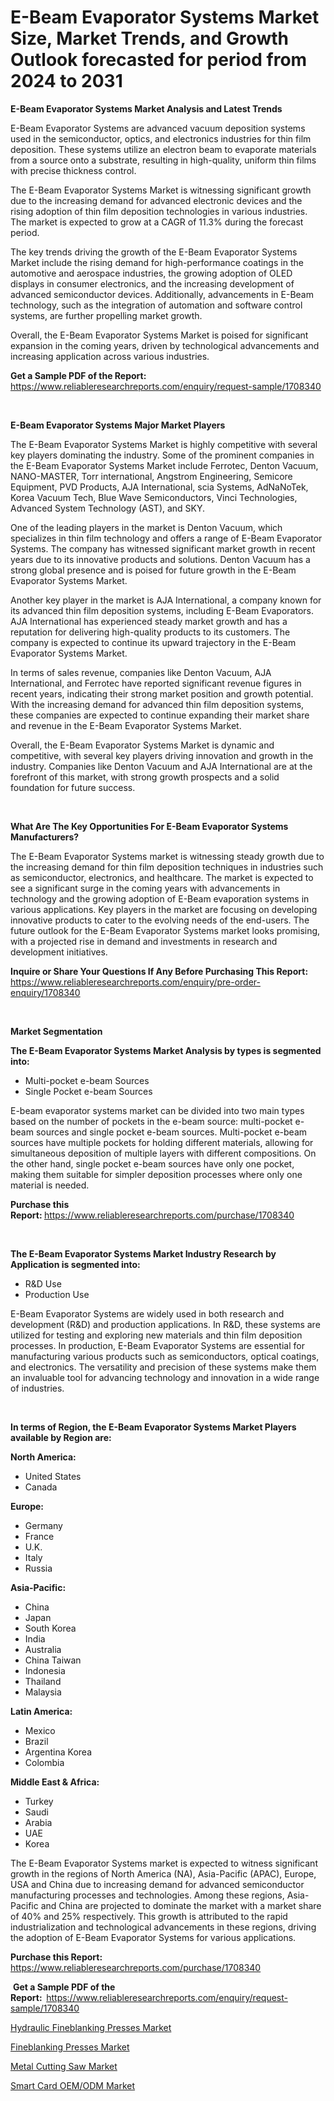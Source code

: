 <p><h1>E-Beam Evaporator Systems Market Size, Market Trends, and Growth Outlook forecasted for period from 2024 to 2031</h1></p><p><strong>E-Beam Evaporator Systems Market Analysis and Latest Trends</strong></p>
<p><p>E-Beam Evaporator Systems are advanced vacuum deposition systems used in the semiconductor, optics, and electronics industries for thin film deposition. These systems utilize an electron beam to evaporate materials from a source onto a substrate, resulting in high-quality, uniform thin films with precise thickness control.</p><p>The E-Beam Evaporator Systems Market is witnessing significant growth due to the increasing demand for advanced electronic devices and the rising adoption of thin film deposition technologies in various industries. The market is expected to grow at a CAGR of 11.3% during the forecast period.</p><p>The key trends driving the growth of the E-Beam Evaporator Systems Market include the rising demand for high-performance coatings in the automotive and aerospace industries, the growing adoption of OLED displays in consumer electronics, and the increasing development of advanced semiconductor devices. Additionally, advancements in E-Beam technology, such as the integration of automation and software control systems, are further propelling market growth.</p><p>Overall, the E-Beam Evaporator Systems Market is poised for significant expansion in the coming years, driven by technological advancements and increasing application across various industries.</p></p>
<p><strong>Get a Sample PDF of the Report:&nbsp;</strong> <a href="https://www.reliableresearchreports.com/enquiry/request-sample/1708340">https://www.reliableresearchreports.com/enquiry/request-sample/1708340</a></p>
<p>&nbsp;</p>
<p><strong>E-Beam Evaporator Systems Major Market Players</strong></p>
<p><p>The E-Beam Evaporator Systems Market is highly competitive with several key players dominating the industry. Some of the prominent companies in the E-Beam Evaporator Systems Market include Ferrotec, Denton Vacuum, NANO-MASTER, Torr international, Angstrom Engineering, Semicore Equipment, PVD Products, AJA International, scia Systems, AdNaNoTek, Korea Vacuum Tech, Blue Wave Semiconductors, Vinci Technologies, Advanced System Technology (AST), and SKY.</p><p>One of the leading players in the market is Denton Vacuum, which specializes in thin film technology and offers a range of E-Beam Evaporator Systems. The company has witnessed significant market growth in recent years due to its innovative products and solutions. Denton Vacuum has a strong global presence and is poised for future growth in the E-Beam Evaporator Systems Market.</p><p>Another key player in the market is AJA International, a company known for its advanced thin film deposition systems, including E-Beam Evaporators. AJA International has experienced steady market growth and has a reputation for delivering high-quality products to its customers. The company is expected to continue its upward trajectory in the E-Beam Evaporator Systems Market.</p><p>In terms of sales revenue, companies like Denton Vacuum, AJA International, and Ferrotec have reported significant revenue figures in recent years, indicating their strong market position and growth potential. With the increasing demand for advanced thin film deposition systems, these companies are expected to continue expanding their market share and revenue in the E-Beam Evaporator Systems Market.</p><p>Overall, the E-Beam Evaporator Systems Market is dynamic and competitive, with several key players driving innovation and growth in the industry. Companies like Denton Vacuum and AJA International are at the forefront of this market, with strong growth prospects and a solid foundation for future success.</p></p>
<p>&nbsp;</p>
<p><strong>What Are The Key Opportunities For E-Beam Evaporator Systems Manufacturers?</strong></p>
<p><p>The E-Beam Evaporator Systems market is witnessing steady growth due to the increasing demand for thin film deposition techniques in industries such as semiconductor, electronics, and healthcare. The market is expected to see a significant surge in the coming years with advancements in technology and the growing adoption of E-Beam evaporation systems in various applications. Key players in the market are focusing on developing innovative products to cater to the evolving needs of the end-users. The future outlook for the E-Beam Evaporator Systems market looks promising, with a projected rise in demand and investments in research and development initiatives.</p></p>
<p><strong>Inquire or Share Your Questions If Any Before Purchasing This Report:</strong> <a href="https://www.reliableresearchreports.com/enquiry/pre-order-enquiry/1708340">https://www.reliableresearchreports.com/enquiry/pre-order-enquiry/1708340</a></p>
<p>&nbsp;</p>
<p><strong>Market Segmentation</strong></p>
<p><strong>The E-Beam Evaporator Systems Market Analysis by types is segmented into:</strong></p>
<p><ul><li>Multi-pocket e-beam Sources</li><li>Single Pocket e-beam Sources</li></ul></p>
<p><p>E-beam evaporator systems market can be divided into two main types based on the number of pockets in the e-beam source: multi-pocket e-beam sources and single pocket e-beam sources. Multi-pocket e-beam sources have multiple pockets for holding different materials, allowing for simultaneous deposition of multiple layers with different compositions. On the other hand, single pocket e-beam sources have only one pocket, making them suitable for simpler deposition processes where only one material is needed.</p></p>
<p><strong>Purchase this Report:&nbsp;</strong><a href="https://www.reliableresearchreports.com/purchase/1708340">https://www.reliableresearchreports.com/purchase/1708340</a></p>
<p>&nbsp;</p>
<p><strong>The E-Beam Evaporator Systems Market Industry Research by Application is segmented into:</strong></p>
<p><ul><li>R&D Use</li><li>Production Use</li></ul></p>
<p><p>E-Beam Evaporator Systems are widely used in both research and development (R&D) and production applications. In R&D, these systems are utilized for testing and exploring new materials and thin film deposition processes. In production, E-Beam Evaporator Systems are essential for manufacturing various products such as semiconductors, optical coatings, and electronics. The versatility and precision of these systems make them an invaluable tool for advancing technology and innovation in a wide range of industries.</p></p>
<p>&nbsp;</p>
<p><strong>In terms of Region, the E-Beam Evaporator Systems Market Players available by Region are:</strong></p>
<p>
    <p> <strong> North America: </strong>
        <ul>
            <li>United States</li>
            <li>Canada</li>
        </ul>
        </p> 
    <p> <strong> Europe: </strong>
        <ul>
            <li>Germany</li>
            <li>France</li>
            <li>U.K.</li>
            <li>Italy</li>
            <li>Russia</li>
        </ul>
        </p> 
    <p> <strong> Asia-Pacific: </strong>
        <ul>
            <li>China</li>
            <li>Japan</li>
            <li>South Korea</li>
            <li>India</li>
            <li>Australia</li>
            <li>China Taiwan</li>
            <li>Indonesia</li>
            <li>Thailand</li>
            <li>Malaysia</li>
        </ul>
        </p> 
    <p> <strong> Latin America: </strong>
        <ul>
            <li>Mexico</li>
            <li>Brazil</li>
            <li>Argentina Korea</li>
            <li>Colombia</li>
        </ul>
        </p> 
    <p> <strong> Middle East & Africa: </strong>
        <ul>
            <li>Turkey</li>
            <li>Saudi</li>
            <li>Arabia</li>
            <li>UAE</li>
            <li>Korea</li>
        </ul>
    </p>
    </p>
<p><p>The E-Beam Evaporator Systems market is expected to witness significant growth in the regions of North America (NA), Asia-Pacific (APAC), Europe, USA and China due to increasing demand for advanced semiconductor manufacturing processes and technologies. Among these regions, Asia-Pacific and China are projected to dominate the market with a market share of 40% and 25% respectively. This growth is attributed to the rapid industrialization and technological advancements in these regions, driving the adoption of E-Beam Evaporator Systems for various applications.</p></p>
<p><strong>Purchase this Report: </strong><a href="https://www.reliableresearchreports.com/purchase/1708340">https://www.reliableresearchreports.com/purchase/1708340</a></p>
<p>&nbsp;<strong>Get a Sample PDF of the Report:&nbsp;&nbsp;</strong><a href="https://www.reliableresearchreports.com/enquiry/request-sample/1708340">https://www.reliableresearchreports.com/enquiry/request-sample/1708340</a></p>
<p><strong></strong></p>
<p><p><a href="https://github.com/jodemen/Market-Research-Report-List-1/blob/main/hydraulic-fineblanking-presses-market.md">Hydraulic Fineblanking Presses Market</a></p><p><a href="https://github.com/jj19131/Market-Research-Report-List-1/blob/main/fineblanking-presses-market.md">Fineblanking Presses Market</a></p><p><a href="https://github.com/sougarounis/Market-Research-Report-List-2/blob/main/metal-cutting-saw-market.md">Metal Cutting Saw Market</a></p><p><a href="https://github.com/Sarissaschmalingtr6fz2739/Market-Research-Report-List-1/blob/main/smart-card-oemodm-market.md">Smart Card OEM/ODM Market</a></p></p>
